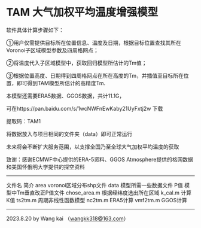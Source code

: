 # TAM 大气加权平均温度增强模型

软件具体计算步骤如下：

①用户仅需提供目标所在位置信息、温度及日期，根据目标位置查找其所在Voronoi子区域模型参数及四周格网点；

②将温度代入子区域模型中，获取回归模型所估计的Tm值；

③根据位置高度、日期得到四周格网点在所在高度的Tm，并插值至目标所在位置，即可得到TAM模型所估计的高精度Tm.

本模型还需要ERA5数据、GGOS数据，共计11.1G，

可在https://pan.baidu.com/s/1wcNWFnEwKaby21UyFxtj2w 下载

提取码：TAM1 

将数据放入与项目相同的文件夹（data）即可正常运行

未来将会不断扩大服务范围，以支撑全国乃至全球大气加权平均温度的获取

致谢：感谢ECMWF中心提供的ERA-5资料、GGOS Atmosphere提供的格网数据和美国怀俄明大学提供的探空资料



----------------------------------------------------
文件名                          简介
area                    voronoi区域分布shp文件
data                     模型所需一些数据文件
P值                     模型中Tm垂直改正P值文件
chose_area.m            根据经纬度选出所在区域
k_cal.m                       计算K值
ts2tm.m                 周期非线性函数模型
nc2tm.m                      ERA5计算
vmf2tm.m                     GGOS计算

----------------------------------------------------


2023.8.20
by  Wang kai  （wangkk318@163.com）
